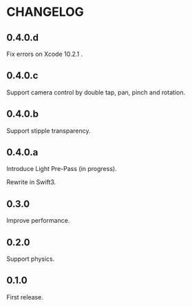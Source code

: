 # CHANGELOG

## 0.4.0.d

Fix errors on Xcode 10.2.1 .

## 0.4.0.c

Support camera control by double tap, pan, pinch and rotation.

## 0.4.0.b

Support stipple transparency.

## 0.4.0.a

Introduce Light Pre-Pass (in progress).

Rewrite in Swift3.

## 0.3.0

Improve performance.

## 0.2.0

Support physics.

## 0.1.0

First release.

